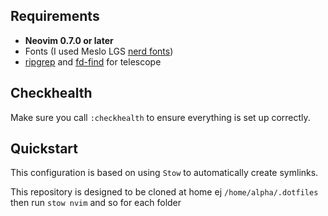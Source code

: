 ## Requirements
- **Neovim 0.7.0 or later**
- Fonts (I used Meslo LGS [nerd fonts](https://github.com/ryanoasis/nerd-fonts))
- [ripgrep](https://github.com/BurntSushi/ripgrep) and [fd-find](https://github.com/sharkdp/fd) for telescope

## Checkhealth
Make sure you call ``:checkhealth`` to ensure everything is set up correctly.

## Quickstart
This configuration is based on using ``Stow`` to automatically create symlinks.

This repository is designed to be cloned at home ej ``/home/alpha/.dotfiles`` then run ``stow nvim`` and so for each folder
